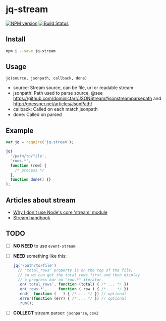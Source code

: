 # jq-stream

[![NPM version](https://badge.fury.io/js/jq-stream.svg)](https://npmjs.org/package/jq-stream)
[![Build Status](https://travis-ci.org/qiu8310/jq-stream.svg?branch=master)](https://travis-ci.org/qiu8310/jq-stream)


## Install

```bash
npm i --save jq-stream
```

## Usage

`jq(source, jsonpath, callback, done)`

* source: Stream source, can be file, url or readable stream
* jsonpath: Path used to parse source, @see https://github.com/dominictarr/JSONStream#jsonstreamparsepath and http://goessner.net/articles/JsonPath/
* callback: Called on each match jsonpath
* done: Called on parsed

## Example

```js
var jq = require('jq-stream');

jq(
  '/path/to/file', 
  'rows.*', 
  function (row) { 
    /* process */
  }, 
  function done() {}
);

```

## Articles about stream

* [Why I don't use Node's core 'stream' module](https://r.va.gg/2014/06/why-i-dont-use-nodes-core-stream-module.html)
* [Stream handbook](https://github.com/substack/stream-handbook)

## TODO

* [ ] __NO NEED__ to use `event-stream`
* [ ] __NEED__ something like this:

  ```js
  jq('/path/to/file')
    // "total_rows" property is on the top of the file,
    // so we can get the total_rows first and then display 
    // a progress bar on "row.*" iterator.
    .on('total_rows', function (total) { /* ... */ })
    .on('rows.*',     function ( row ) { /* ... */ })
    .end(  function (   ) { /* ... */ }) // optional
    .error(function (err) { /* ... */ }) // optional
    .run();
  ```

* [ ] __COLLECT__ stream parser: `jsonparse`, `csv2`
